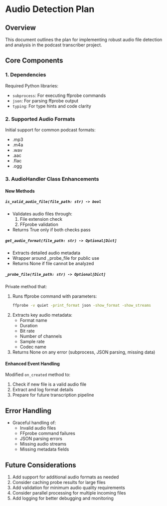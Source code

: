 # Audio Detection Plan

## Overview
This document outlines the plan for implementing robust audio file detection and analysis in the podcast transcriber project.

## Core Components

### 1. Dependencies
Required Python libraries:
- `subprocess`: For executing ffprobe commands
- `json`: For parsing ffprobe output
- `typing`: For type hints and code clarity

### 2. Supported Audio Formats
Initial support for common podcast formats:
- .mp3
- .m4a
- .wav
- .aac
- .flac
- .ogg

### 3. AudioHandler Class Enhancements

#### New Methods

##### `is_valid_audio_file(file_path: str) -> bool`
- Validates audio files through:
  1. File extension check
  2. FFprobe validation
- Returns True only if both checks pass

##### `get_audio_format(file_path: str) -> Optional[Dict]`
- Extracts detailed audio metadata
- Wrapper around _probe_file for public use
- Returns None if file cannot be analyzed

##### `_probe_file(file_path: str) -> Optional[Dict]`
Private method that:
1. Runs ffprobe command with parameters:
   ```bash
   ffprobe -v quiet -print_format json -show_format -show_streams
   ```
2. Extracts key audio metadata:
   - Format name
   - Duration
   - Bit rate
   - Number of channels
   - Sample rate
   - Codec name
3. Returns None on any error (subprocess, JSON parsing, missing data)

#### Enhanced Event Handling
Modified `on_created` method to:
1. Check if new file is a valid audio file
2. Extract and log format details
3. Prepare for future transcription pipeline

## Error Handling
- Graceful handling of:
  - Invalid audio files
  - FFprobe command failures
  - JSON parsing errors
  - Missing audio streams
  - Missing metadata fields

## Future Considerations
1. Add support for additional audio formats as needed
2. Consider caching probe results for large files
3. Add validation for minimum audio quality requirements
4. Consider parallel processing for multiple incoming files
5. Add logging for better debugging and monitoring